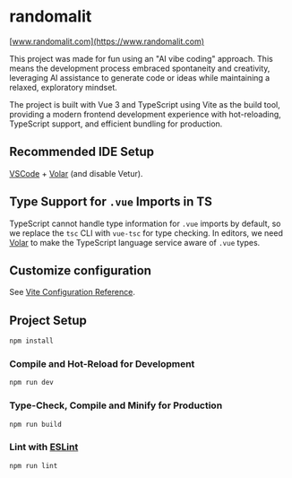 # randomalit

[www.randomalit.com](https://www.randomalit.com)


This project was made for fun using an "AI vibe coding" approach. This means the development process embraced spontaneity and creativity, leveraging AI assistance to generate code or ideas while maintaining a relaxed, exploratory mindset.

The project is built with Vue 3 and TypeScript using Vite as the build tool, providing a modern frontend development experience with hot-reloading, TypeScript support, and efficient bundling for production.

## Recommended IDE Setup

[VSCode](https://code.visualstudio.com/) + [Volar](https://marketplace.visualstudio.com/items?itemName=Vue.volar) (and disable Vetur).

## Type Support for `.vue` Imports in TS

TypeScript cannot handle type information for `.vue` imports by default, so we replace the `tsc` CLI with `vue-tsc` for type checking. In editors, we need [Volar](https://marketplace.visualstudio.com/items?itemName=Vue.volar) to make the TypeScript language service aware of `.vue` types.

## Customize configuration

See [Vite Configuration Reference](https://vite.dev/config/).

## Project Setup

```sh
npm install
```

### Compile and Hot-Reload for Development

```sh
npm run dev
```

### Type-Check, Compile and Minify for Production

```sh
npm run build
```

### Lint with [ESLint](https://eslint.org/)

```sh
npm run lint
```
